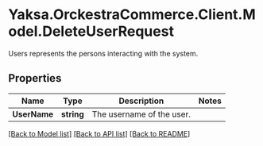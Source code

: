 # Yaksa.OrckestraCommerce.Client.Model.DeleteUserRequest
Users represents the persons interacting with the system.

## Properties

Name | Type | Description | Notes
------------ | ------------- | ------------- | -------------
**UserName** | **string** | The username of the user. | 

[[Back to Model list]](../README.md#documentation-for-models) [[Back to API list]](../README.md#documentation-for-api-endpoints) [[Back to README]](../README.md)

